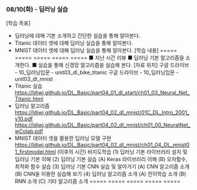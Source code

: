 ### 08/10(화) - 딥러닝 실습
[학습 목표]
- 딥러닝에 대해 기본 소개하고 간단한 실습을 통해 알아본다.
- Titanic 데이터 셋에 대해 딥러닝 실습을 통해 알아본다.
- MNIST 데이터 셋에 대해 딥러닝 실습을 통해 알아본다.
[학습 내용]
===== ===== ===== ===== =====
■ 지난 시간 리뷰
■ 딥러닝 기본 알고리즘을 소개한다.
■ 실습을 통해 신경망 알고리즘을 실습해 본다.
[자료 위치]
구글 드라이브 - 10_딥러닝입문 - unit03_dl_bike_titanic
구글 드라이브 - 10_딥러닝입문 - unit03_dl_mnist
- Titanic 실습
https://ldjwj.github.io/DL_Basic/part04_01_dl_start/ch01_03_Neural_Net_Titanic.html
- 딥러닝 알고리즘
https://ldjwj.github.io/DL_Basic/part04_02_dl_mnist/01C_DL_Intro_2001_v10.pdf
https://ldjwj.github.io/DL_Basic/part04_02_dl_mnist/ch01_00_NeuralNet_wColab.pdf
- MNIST 데이터 셋을 활용한 딥러닝 모델 구현
https://ldjwj.github.io/DL_Basic/part04_02_dl_mnist/ch01_04_DL_mnist01_firstmodel.html
(이후의 시간) 비지도학습
(1) 딥러닝 기본 라이브러리 설치 및 딥러닝 기본 이해
(2) 딥러닝 기본 실습
   (A) Keras 라이브러리 이해
   (B) 오차함수, 최적화 함수 실습
(3) 딥러닝 기본 CNN 실습 및 알아가기
   (A) CNN 알고리즘 소개
   (B) CNN을 이용한 실습해 보기
(4) 딥러닝 알고리즘 소개
   (A) 전이학습 소개
   (B) RNN 소개
   (C) 기타 알고리즘 소개
===== ===== ===== ===== =====